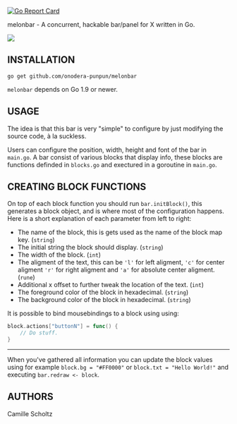 [![Go Report Card](https://goreportcard.com/badge/github.com/onodera-punpun/melonbar)](https://goreportcard.com/report/github.com/onodera-punpun/melonbar)

melonbar - A concurrent, hackable bar/panel for X written in Go.

![](https://punpun.xyz/54c7.png)


## INSTALLATION

`go get github.com/onodera-punpun/melonbar`

`melonbar` depends on Go 1.9 or newer.


## USAGE

The idea is that this bar is very "simple" to configure by just modifying the
source code, à la suckless.

Users can configure the position, width, height and font of the bar in
`main.go`. A bar consist of various blocks that display info, these blocks are
functions definded in `blocks.go` and exectured in a goroutine in `main.go`.


## CREATING BLOCK FUNCTIONS

On top of each block function you should run `bar.initBlock()`, this generates a
block object, and is where most of the configuration happens. Here is a short
explanation of each parameter from left to right:

* The name of the block, this is gets used as the name of the block  map key.
  (`string`)
* The initial string the block should display. (`string`)
* The width of the block. (`int`)
* The aligment of the text, this can be `'l'` for left aligment, `'c'` for
  center aligment `'r'` for right aligment and `'a'` for absolute center
  aligment. (`rune`)
* Additional x offset to further tweak the location of the text. (`int`)
* The foreground color of the block in hexadecimal. (`string`)
* The background color of the block in hexadecimal. (`string`)

It is possible to bind mousebindings to a block using using:

```go
block.actions["buttonN"] = func() {
	// Do stuff.
}
```

---

When you've gathered all information you can update the block values using for
example `block.bg = "#FF0000"` or `block.txt = "Hello World!"` and executing
`bar.redraw <- block`.


## AUTHORS

Camille Scholtz
